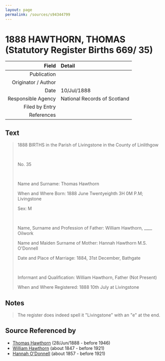 ```yaml
---
layout: page
permalink: /sources/s94344799
---
```


# 1888 HAWTHORN, THOMAS (Statutory Register Births 669/ 35)

Field | Detail
---:|:---
Publication | 
Originator / Author | 
Date | 10/Jul/1888
Responsible Agency | National Records of Scotland
Filed by Entry | 
References | 

## Text

> 1888 BIRTHS in the Parish of Livingstone in the County of Linlithgow
>
> <br/>
>
> No. 35
>
> <br/>
>
> Name and Surname: Thomas Hawthorn
>
> When and Where Born: 1888 June Twentyeighth 3H 0M P.M; Livingstone
>
> Sex: M
>
> <br/>
>
> Name, Surname and Profession of Father: William Hawthorn, ____ Oilwork
>
> Name and Maiden Surname of Mother: Hannah Hawthorn M.S. O'Donnell
>
> Date and Place of Marriage: 1884, 31st December, Bathgate
>
> <br/>
>
> Informant and Qualification: William Hawthorn, Father (Not Present)
>
> When and Where Registered: 1888 10th July at Livingstone
>

## Notes

> The register does indeed spell it "Livingstone" with an "e" at the end.
>


## Source Referenced by

* [Thomas Hawthorn](../people/@30039040@-thomas-hawthorn-b1888-6-28-d1946.md) (28/Jun/1888 - before 1946)
* [William Hawthorn](../people/@92463484@-william-hawthorn-b1847-d1921.md) (about 1847 - before 1921)
* [Hannah O'Donnell](../people/@64641527@-hannah-o'donnell-b1857-d1921.md) (about 1857 - before 1921)
